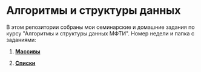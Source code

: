 # Алгоритмы и структуры данных

В этом репозитории собраны мои семинарские и домашние задания по курсу "Алгоритмы и структуры данных МФТИ". Номер недели и папка с заданиями:

1. [<b>Массивы</b>](/array/)

2. [<b>Списки</b>](/list/)